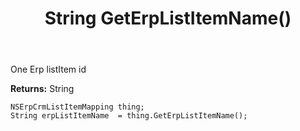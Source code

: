 ﻿---
uid: crmscript_ref_NSErpCrmListItemMapping_GetErpListItemName
title: String GetErpListItemName()
intellisense: NSErpCrmListItemMapping.GetErpListItemName
keywords: NSErpCrmListItemMapping, GetErpListItemName
so.topic: reference
---

One Erp listItem id

**Returns:** String


```crmscript
NSErpCrmListItemMapping thing;
String erpListItemName  = thing.GetErpListItemName();
```


